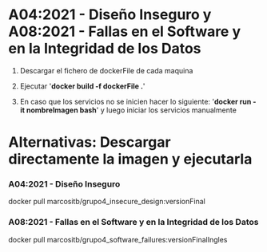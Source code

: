 # A04:2021 - Diseño Inseguro y A08:2021 - Fallas en el Software y en la Integridad de los Datos

1. Descargar el fichero de dockerFile de cada maquina

2. Ejecutar '**docker build -f dockerFile .**'

3. En caso que los servicios no se inicien hacer lo siguiente: '**docker run -it nombreImagen bash**' y luego iniciar los servicios manualmente



# Alternativas: Descargar directamente la imagen y ejecutarla

### A04:2021 - Diseño Inseguro
  
docker pull marcositb/grupo4_insecure_design:versionFinal

### A08:2021 - Fallas en el Software y en la Integridad de los Datos

docker pull marcositb/grupo4_software_failures:versionFinalIngles

